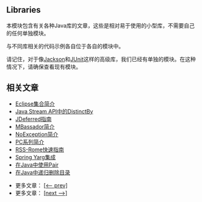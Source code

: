 ## Libraries

本模块包含有关各种Java库的文章，这些是相对易于使用的小型库，不需要自己的任何单独模块。

与不同库相关的代码示例各自位于各自的模块中。

请记住，对于像[Jackson]()和[JUnit]()这样的高级库，我们已经有单独的模块。在这种情况下，请确保查看现有模块。

## 相关文章

+ [Eclipse集合简介](docs/Eclipse集合简介.md)
+ [Java Stream API中的DistinctBy](docs/Java-Stream-API中的DistinctBy.md)
+ [JDeferred指南](docs/JDeferred指南.md)
+ [MBassador简介](docs/MBassador简介.md)
+ [NoException简介](docs/NoException简介.md)
+ [PC系列简介](docs/PC系列简介.md)
+ [RSS-Rome快速指南](docs/RSS-Rome快速指南.md)
+ [Spring Yarg集成](docs/Spring-Yarg集成.md)
+ [在Java中使用Pair](docs/在Java中使用对.md)
+ [在Java中递归删除目录](docs/在Java中递归删除目录.md)

- 更多文章： [[<-- prev]](../libraries-3/README.md)
- 更多文章： [[next -->]](../libraries-5/README.md)